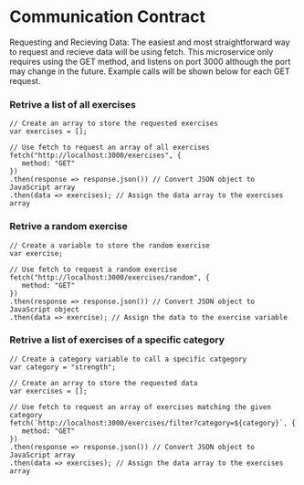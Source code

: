 # **Communication Contract**
Requesting and Recieving Data: The easiest and most straightforward way to request and recieve data will be
using fetch. This microservice only requires using the GET method, and listens on port 3000 although the port
may change in the future. Example calls will be shown below for each GET request.

### Retrive a list of all exercises
 ````
// Create an array to store the requested exercises
var exercises = [];

// Use fetch to request an array of all exercises
fetch("http://localhost:3000/exercises", {
    method: "GET" 
})
.then(response => response.json()) // Convert JSON object to JavaScript array
.then(data => exercises); // Assign the data array to the exercises array
````

### Retrive a random exercise
 ````
// Create a variable to store the random exercise
var exercise;

// Use fetch to request a random exercise
fetch("http://localhost:3000/exercises/random", {
    method: "GET" 
})
.then(response => response.json()) // Convert JSON object to JavaScript object
.then(data => exercise); // Assign the data to the exercise variable
````

### Retrive a list of exercises of a specific category
 ````
// Create a category variable to call a specific catgegory
var category = "strength";

// Create an array to store the requested data
var exercises = [];

// Use fetch to request an array of exercises matching the given category
fetch(`http://localhost:3000/exercises/filter?category=${category}`, {
    method: "GET" 
})
.then(response => response.json()) // Convert JSON object to JavaScript array
.then(data => exercises); // Assign the data array to the exercises array
````
